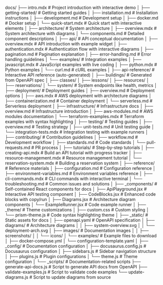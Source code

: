 docs/
├── intro.mdx                        # Project introduction with interactive demo
│
├── getting-started/                 # Getting started guides
│   ├── installation.md              # Installation instructions
│   ├── development.md               # Development setup
│   ├── docker.md                    # Docker setup
│   └── quick-start.mdx              # Quick start with interactive elements
│
├── architecture/                    # System architecture
│   ├── overview.mdx                 # System architecture with diagrams
│   └── components.md                # Detailed component descriptions
│
├── api/                             # API conceptual documentation
│   ├── overview.mdx                 # API introduction with example widget
│   ├── authentication.mdx           # Authentication flow with interactive diagrams
│   ├── pagination.md                # Pagination explanation
│   ├── error-handling.md            # Error handling guidelines
│   └── examples/                    # Integration examples
│       ├── javascript.mdx           # JavaScript examples with live coding
│       ├── python.mdx               # Python examples
│       └── curl.md                  # cURL examples
│
├── api-reference/                   # Interactive API reference (auto-generated)
│   ├── buildings/                   # Generated from OpenAPI spec
│   ├── classes/
│   ├── lessons/
│   ├── resources/
│   ├── reservations/
│   └── system/                      # System endpoints like health, metrics
│
├── deployment/                      # Deployment guides
│   ├── overview.md                  # Deployment options
│   ├── aws.mdx                      # AWS deployment with architecture diagrams
│   ├── containerization.md          # Container deployment
│   └── serverless.md                # Serverless deployment
│
├── infrastructure/                  # Infrastructure docs
│   ├── overview.md                  # Infrastructure introduction
│   ├── aws-modules.md               # AWS modules documentation
│   └── terraform-examples.mdx       # Terraform examples with syntax highlighting
│
├── testing/                         # Testing guides
│   ├── overview.md                  # Testing strategy
│   ├── unit-tests.md                # Unit testing guide
│   └── integration-tests.mdx        # Integration testing with example runners
│
├── contributing/                    # Contribution guidelines
│   ├── workflow.md                  # Development workflow
│   ├── standards.md                 # Code standards
│   └── pull-requests.md             # PR process
│
├── tutorials/                       # Step-by-step tutorials
│   ├── creating-api.mdx             # Build an API tutorial with progress tracker
│   ├── resource-management.mdx      # Resource management tutorial
│   └── reservation-system.mdx       # Building a reservation system
│
├── reference/                       # Reference materials
│   ├── configuration.md             # Configuration reference
│   ├── environment-variables.md     # Environment variables reference
│   ├── cli-commands.mdx             # CLI commands with interactive terminal
│   └── troubleshooting.md           # Common issues and solutions
│
├── _components/                     # Self-contained React components for docs
│   ├── ApiPlayground.jsx            # Interactive API testing component
│   ├── CodeBlocks.jsx               # Enhanced code blocks with copy/run
│   ├── Diagrams.jsx                 # Architecture diagram components
│   └── ExampleRunner.jsx            # Code example runner
│
├── _theme/                          # Theme customizations
│   ├── custom.css                   # Custom styling
│   └── prism-theme.js               # Code syntax highlighting theme
│
├── _static/                         # Static assets for docs
│   ├── openapi.yaml                 # OpenAPI specification
│   ├── diagrams/                    # Architecture diagrams
│   │   ├── system-overview.svg
│   │   └── deployment-arch.svg
│   ├── images/                      # Documentation images
│   │   ├── screenshots/
│   │   └── icons/
│   └── examples/                    # Example files to download
│       ├── docker-compose.yml
│       └── configuration-template.yaml
│
├── _config/                         # Documentation configuration
│   ├── docusaurus.config.js         # Docusaurus configuration
│   ├── sidebars.js                  # Sidebar navigation structure
│   ├── plugins.js                   # Plugin configurations
│   └── theme.js                     # Theme configuration
│
└── _scripts/                        # Documentation-related scripts
    ├── generate-api-docs.js         # Script to generate API docs from OpenAPI
    ├── validate-examples.js         # Script to validate code examples
    └── update-diagrams.js           # Script to update diagrams from source
